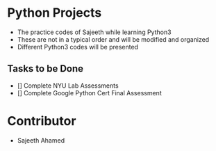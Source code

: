# Python Projects

- The practice codes of Sajeeth while learning Python3
- These are not in a typical order and will be modified and organized
- Different Python3 codes will be presented

## Tasks to be Done
- [] Complete NYU Lab Assessments
- [] Complete Google Python Cert Final Assessment

# Contributor

- Sajeeth Ahamed
